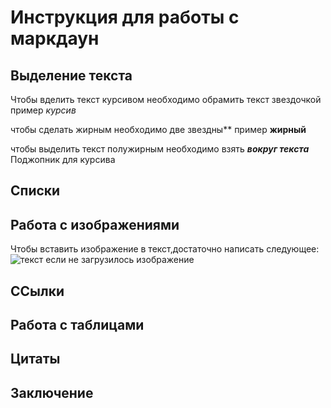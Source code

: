 # Инструкция для работы с маркдаун

## Выделение текста
 
 Чтобы вделить текст курсивом необходимо обрамить текст звездочкой
 пример *курсив*

 чтобы сделать жирным необходимо две звездны**
 пример **жирный** 

чтобы выделить текст полужирным необходимо взять  _**вокруг текста**_ Поджопник для курсива 
## Списки

## Работа с изображениями

Чтобы вставить изображение в текст,достаточно написать следующее:
![текст если не загрузилось изображение](Kotofei.jpg)


## ССылки

## Работа с таблицами

## Цитаты

## Заключение
